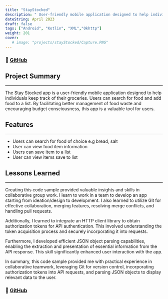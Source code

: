 ```yaml
---
title: "StayStocked"
description: " User-friendly mobile application designed to help individuals keep track of their groceries."
dateString: April 2023
draft: false
tags: ["Android", "Kotlin", "XML","Okhttp"]
weight: 201
cover:
   # image: "projects/stayStocked/Capture.PNG"
---
```

### 🔗 [GitHub](https://github.com/Android101-Codepath-Group30/StayStocked2)


## Project Summary
***
The Stay Stocked app is a user-friendly mobile application designed to help individuals keep track of their groceries. Users can search for food and add food to a list. By facilitating better management of food waste and encouraging budget consciousness, this app is a valuable tool for users. 

## Features
***
 - Users can search for food of choice e.g bread, salt
 - User can view food item information
 - Users can save item to a list
 - User can view items save to list

## Lessons Learned
***
Creating this code sample provided valuable insights and skills in collaborative group work. I learn to work in a team to develop an app starting from ideation/design to development.  I also learned to utilize Git for effective collaboration, merging features, resolving merge conflicts, and handling pull requests.

Additionally, I learned to integrate an HTTP client library to obtain authorization tokens for API authentication. This involved understanding the token acquisition process and securely incorporating it into requests.

Furthermore, I developed efficient JSON object parsing capabilities, enabling the extraction and presentation of essential information from the API response. This skill significantly enhanced user interaction with the app.

In summary, this code sample provided me with practical experience in collaborative teamwork, leveraging Git for version control, incorporating authorization tokens into API requests, and parsing JSON objects to display relevant data to the user.


### 🔗 [GitHub](https://github.com/Android101-Codepath-Group30/StayStocked2)
